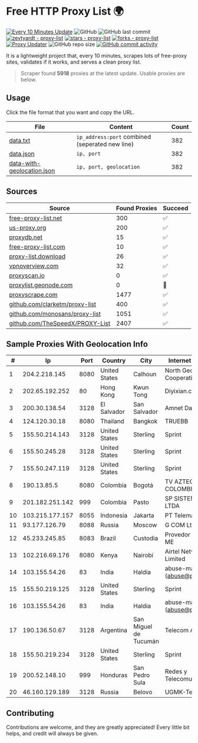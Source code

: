 
# Free HTTP Proxy List 🌍

[![Every 10 Minutes Update](https://github.com/mertguvencli/http-proxy-list/actions/workflows/main.yml/badge.svg?branch=main)](https://github.com/mertguvencli/http-proxy-list/actions/workflows/main.yml)
![GitHub](https://img.shields.io/github/license/mertguvencli/http-proxy-list)
![GitHub last commit](https://img.shields.io/github/last-commit/mertguvencli/http-proxy-list)
[![zevtyardt - proxy-list](https://img.shields.io/static/v1?label=zevtyardt&message=proxy-list&color=blue&logo=github)](https://github.com/zevtyardt/proxy-list "Go to GitHub repo")
[![stars - proxy-list](https://img.shields.io/github/stars/zevtyardt/proxy-list?style=social)](https://github.com/zevtyardt/proxy-list)
[![forks - proxy-list](https://img.shields.io/github/forks/zevtyardt/proxy-list?style=social)](https://github.com/zevtyardt/proxy-list)
[![Proxy Updater](https://github.com/zevtyardt/proxy-list/workflows/Proxy%20Updater/badge.svg)](https://github.com/zevtyardt/proxy-list/actions?query=workflow:"Proxy+Updater")
![GitHub repo size](https://img.shields.io/github/repo-size/zevtyardt/proxy-list)
[![GitHub commit activity](https://img.shields.io/github/commit-activity/m/zevtyardt/proxy-list?logo=commits)](https://github.com/zevtyardt/proxy-list/commits/main)

It is a lightweight project that, every 10 minutes, scrapes lots of free-proxy sites, validates if it works, and serves a clean proxy list.

> Scraper found **5918** proxies at the latest update. Usable proxies are below.

## Usage

Click the file format that you want and copy the URL.

|File|Content|Count|
|----|-------|-----|
|[data.txt](https://raw.githubusercontent.com/mertguvencli/http-proxy-list/main/proxy-list/data.txt)|`ip_address:port` combined (seperated new line)|382|
|[data.json](https://raw.githubusercontent.com/mertguvencli/http-proxy-list/main/proxy-list/data.json)|`ip, port`|382|
|[data-with-geolocation.json](https://raw.githubusercontent.com/mertguvencli/http-proxy-list/main/proxy-list/data-with-geolocation.json)|`ip, port, geolocation`|382|

## Sources

|Source|Found Proxies|Succeed|
|------|-------------|-------|
|[free-proxy-list.net](https://free-proxy-list.net)|300|✅|
|[us-proxy.org](https://www.us-proxy.org)|200|✅|
|[proxydb.net](http://proxydb.net)|15|✅|
|[free-proxy-list.com](https://free-proxy-list.com/?page=&port=&type%5B%5D=http&type%5B%5D=https&up_time=0&search=Search)|10|✅|
|[proxy-list.download](https://www.proxy-list.download/HTTP)|26|✅|
|[vpnoverview.com](https://vpnoverview.com/privacy/anonymous-browsing/free-proxy-servers)|32|✅|
|[proxyscan.io](https://www.proxyscan.io)|0|✅|
|[proxylist.geonode.com](https://proxylist.geonode.com/api/proxy-list?limit=300&page=1&sort_by=lastChecked&sort_type=desc&protocols=http,https)|0|🚫|
|[proxyscrape.com](https://api.proxyscrape.com/v2/?request=displayproxies&protocol=http&timeout=10000&country=all&ssl=all&anonymity=all)|1477|✅|
|[github.com/clarketm/proxy-list](https://raw.githubusercontent.com/clarketm/proxy-list/master/proxy-list-raw.txt)|400|✅|
|[github.com/monosans/proxy-list](https://raw.githubusercontent.com/monosans/proxy-list/main/proxies/http.txt)|1051|✅|
|[github.com/TheSpeedX/PROXY-List](https://raw.githubusercontent.com/TheSpeedX/PROXY-List/master/http.txt)|2407|✅|


## Sample Proxies With Geolocation Info

|#|Ip|Port|Country|City|Internet Service Provider|
|-|--|----|-------|----|-------------------------|
|1|204.2.218.145|8080|United States|Calhoun|North Georgia Network Cooperative, Inc.|
|2|202.65.192.252|80|Hong Kong|Kwun Tong|Diyixian.com Limited|
|3|200.30.138.54|3128|El Salvador|San Salvador|Amnet Datos El Salvador|
|4|124.120.30.18|8080|Thailand|Bangkok|TRUEBB|
|5|155.50.214.143|3128|United States|Sterling|Sprint|
|6|155.50.245.28|3128|United States|Sterling|Sprint|
|7|155.50.247.119|3128|United States|Sterling|Sprint|
|8|190.13.85.5|8080|Colombia|Bogotá|TV AZTECA SUCURSAL COLOMBIA|
|9|201.182.251.142|999|Colombia|Pasto|SP SISTEMAS PALACIOS LTDA|
|10|103.215.177.157|8055|Indonesia|Jakarta|PT Telematika Mitrakreasi|
|11|93.177.126.79|8088|Russia|Moscow|G COM Ltd.|
|12|45.233.245.85|8083|Brazil|Custodia|Provedor NET Mais Ltda - ME|
|13|102.216.69.176|8080|Kenya|Nairobi|Airtel Networks Kenya Limited|
|14|103.155.54.26|83|India|Haldia|abuse-mailbox: (abuse@pegasuswave.com)|
|15|155.50.219.125|3128|United States|Sterling|Sprint|
|16|103.155.54.26|83|India|Haldia|abuse-mailbox: (abuse@pegasuswave.com)|
|17|190.136.50.67|3128|Argentina|San Miguel de Tucumán|Telecom Argentina S.A|
|18|155.50.219.234|3128|United States|Sterling|Sprint|
|19|200.52.148.10|999|Honduras|San Pedro Sula|Redes y Telecomunicaciones|
|20|46.160.129.189|3128|Russia|Belovo|UGMK-Telecom network|



## Contributing

Contributions are welcome, and they are greatly appreciated! Every
little bit helps, and credit will always be given.

